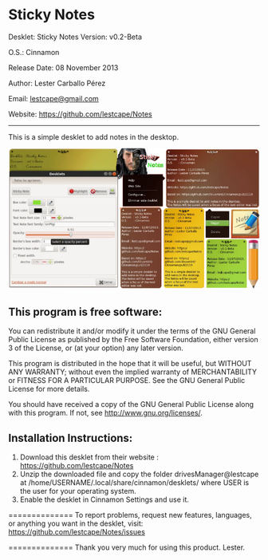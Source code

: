 Sticky Notes
=====

Desklet: Sticky Notes Version: v0.2-Beta

O.S.: Cinnamon 

Release Date: 08 November 2013

Author: Lester Carballo Pérez

Email: lestcape@gmail.com
 
Website: https://github.com/lestcape/Notes

--------------

This is a simple desklet to add notes in the desktop.

![Alt text](/notes@lestcape/Capture.png)

This program is free software:
--------------
You can redistribute it and/or modify it under the terms of the GNU General Public License as published by the Free Software Foundation, either version 3 of the License, or (at your option) any later version.

This program is distributed in the hope that it will be useful, but WITHOUT ANY WARRANTY; without even the implied warranty of MERCHANTABILITY or FITNESS FOR A PARTICULAR PURPOSE. See the GNU General Public License for more details.

You should have received a copy of the GNU General Public License along with this program. If not, see http://www.gnu.org/licenses/.


Installation Instructions:
--------------
1. Download this desklet from their website : https://github.com/lestcape/Notes
2. Unzip the downloaded file and copy the folder drivesManager@lestcape at /home/USERNAME/.local/share/cinnamon/desklets/ where USER is the user for your operating system.
3. Enable the desklet in Cinnamon Settings and use it.

==============
To report problems, request new features, languages, or anything you want in the desklet, visit:
https://github.com/lestcape/Notes/issues

==============
Thank you very much for using this product.
Lester.
